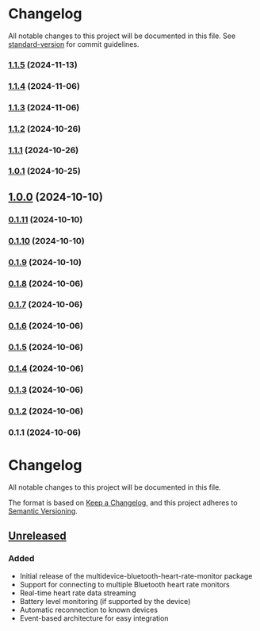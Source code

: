# Changelog

All notable changes to this project will be documented in this file. See [standard-version](https://github.com/conventional-changelog/standard-version) for commit guidelines.

### [1.1.5](https://github.com/shmatul/multidevice-bluetooth-heart-rate-monitor/compare/v1.1.4...v1.1.5) (2024-11-13)

### [1.1.4](https://github.com/shmatul/multidevice-bluetooth-heart-rate-monitor/compare/v1.1.3...v1.1.4) (2024-11-06)

### [1.1.3](https://github.com/shmatul/multidevice-bluetooth-heart-rate-monitor/compare/v1.1.2...v1.1.3) (2024-11-06)

### [1.1.2](https://github.com/shmatul/multidevice-bluetooth-heart-rate-monitor/compare/v1.1.1...v1.1.2) (2024-10-26)

### [1.1.1](https://github.com/shmatul/multidevice-bluetooth-heart-rate-monitor/compare/v1.0.1...v1.1.1) (2024-10-26)

### [1.0.1](https://github.com/shmatul/multidevice-bluetooth-heart-rate-monitor/compare/v1.0.0...v1.0.1) (2024-10-25)

## [1.0.0](https://github.com/shmatul/multidevice-bluetooth-heart-rate-monitor/compare/v0.1.11...v1.0.0) (2024-10-10)

### [0.1.11](https://github.com/shmatul/multidevice-bluetooth-heart-rate-monitor/compare/v0.1.10...v0.1.11) (2024-10-10)

### [0.1.10](https://github.com/shmatul/multidevice-bluetooth-heart-rate-monitor/compare/v0.1.9...v0.1.10) (2024-10-10)

### [0.1.9](https://github.com/shmatul/multidevice-bluetooth-heart-rate-monitor/compare/v0.1.8...v0.1.9) (2024-10-10)

### [0.1.8](https://github.com/shmatul/multidevice-bluetooth-heart-rate-monitor/compare/v0.1.7...v0.1.8) (2024-10-06)

### [0.1.7](https://github.com/shmatul/multidevice-bluetooth-heart-rate-monitor/compare/v0.1.6...v0.1.7) (2024-10-06)

### [0.1.6](https://github.com/shmatul/multidevice-bluetooth-heart-rate-monitor/compare/v0.1.5...v0.1.6) (2024-10-06)

### [0.1.5](https://github.com/shmatul/multidevice-bluetooth-heart-rate-monitor/compare/v0.1.4...v0.1.5) (2024-10-06)

### [0.1.4](https://github.com/shmatul/multidevice-bluetooth-heart-rate-monitor/compare/v0.1.3...v0.1.4) (2024-10-06)

### [0.1.3](https://github.com/shmatul/multidevice-bluetooth-heart-rate-monitor/compare/v0.1.2...v0.1.3) (2024-10-06)

### [0.1.2](https://github.com/shmatul/multidevice-bluetooth-heart-rate-monitor/compare/v0.1.1...v0.1.2) (2024-10-06)

### 0.1.1 (2024-10-06)

# Changelog

All notable changes to this project will be documented in this file.

The format is based on [Keep a Changelog](https://keepachangelog.com/en/1.0.0/),
and this project adheres to [Semantic Versioning](https://semver.org/spec/v2.0.0.html).

## [Unreleased]

### Added

- Initial release of the multidevice-bluetooth-heart-rate-monitor package
- Support for connecting to multiple Bluetooth heart rate monitors
- Real-time heart rate data streaming
- Battery level monitoring (if supported by the device)
- Automatic reconnection to known devices
- Event-based architecture for easy integration

[Unreleased]: https://github.com/shmatul/multidevice-bluetooth-heart-rate-monitor/commits/main
